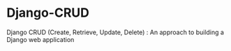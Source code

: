 # Django-CRUD
Django CRUD (Create, Retrieve, Update, Delete) : An approach to building a Django web application
